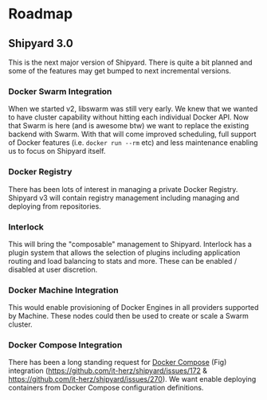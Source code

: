 # Roadmap

## Shipyard 3.0
This is the next major version of Shipyard.  There is quite a bit planned and
some of the features may get bumped to next incremental versions.

### Docker Swarm Integration
When we started v2, libswarm was still very early.  We knew that we wanted to
have cluster capability without hitting each individual Docker API.  Now that
Swarm is here (and is awesome btw) we want to replace the existing backend
with Swarm.  With that will come improved scheduling, full support of Docker
features (i.e. `docker run --rm` etc) and less maintenance enabling us to focus
on Shipyard itself.

### Docker Registry
There has been lots of interest in managing a private Docker Registry.  Shipyard v3 will contain registry management including managing and deploying from repositories.

### Interlock
This will bring the "composable" management to Shipyard.  Interlock has a plugin system that allows the selection of plugins including application routing and load balancing to stats and more.  These can be enabled / disabled at user discretion.

### Docker Machine Integration
This would enable provisioning of Docker Engines in all providers supported by Machine.  These nodes could then be used to create or scale a Swarm cluster.

### Docker Compose Integration
There has been a long standing request for 
[Docker Compose](https://github.com/docker/fig) (Fig) integration 
(https://github.com/it-herz/shipyard/issues/172 & 
https://github.com/it-herz/shipyard/issues/270).
We want enable deploying containers from Docker Compose configuration definitions.
